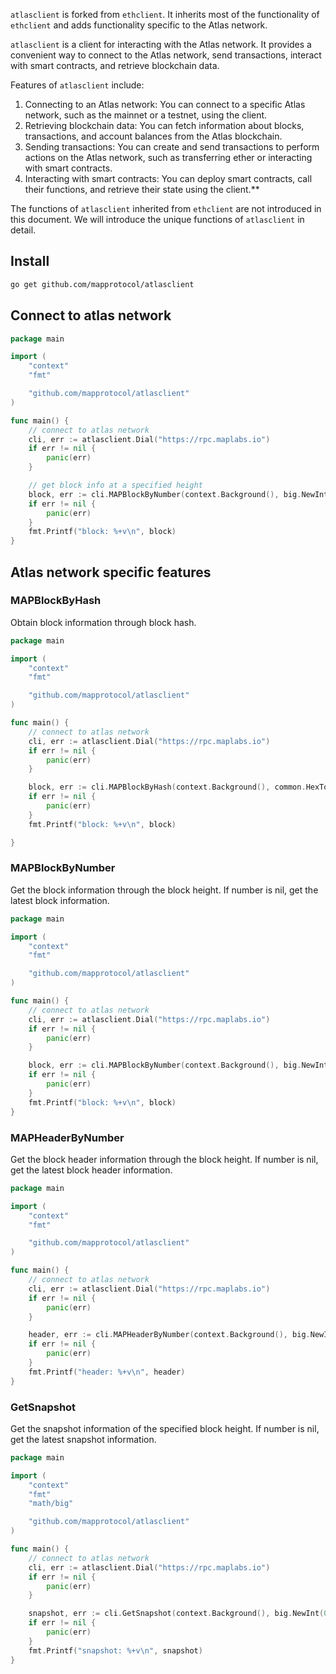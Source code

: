 `atlasclient` is forked from `ethclient`. It inherits most of the functionality of `ethclient` and adds functionality
specific to the Atlas network.

`atlasclient` is a client for interacting with the Atlas network. It provides a convenient way to connect to the Atlas
network, send transactions, interact with smart contracts, and retrieve blockchain data.

Features of `atlasclient` include:

1. Connecting to an Atlas network: You can connect to a specific Atlas network, such as the mainnet or a testnet,
   using the client.
2. Retrieving blockchain data: You can fetch information about blocks, transactions, and account balances from the
   Atlas blockchain.
3. Sending transactions: You can create and send transactions to perform actions on the Atlas network, such as
   transferring ether or interacting with smart contracts.
4. Interacting with smart contracts: You can deploy smart contracts, call their functions, and retrieve their state
   using the client.**

The functions of `atlasclient` inherited from `ethclient` are not introduced in this document. We will introduce the
unique functions of `atlasclient` in detail.

## Install

```bash
go get github.com/mapprotocol/atlasclient
```

## Connect to atlas network

```go
package main

import (
	"context"
	"fmt"

	"github.com/mapprotocol/atlasclient"
)

func main() {
	// connect to atlas network
	cli, err := atlasclient.Dial("https://rpc.maplabs.io")
	if err != nil {
		panic(err)
	}

	// get block info at a specified height
	block, err := cli.MAPBlockByNumber(context.Background(), big.NewInt(15960))
	if err != nil {
		panic(err)
	}
	fmt.Printf("block: %+v\n", block)
}
```

## Atlas network specific features

### MAPBlockByHash

Obtain block information through block hash.

```go
package main

import (
	"context"
	"fmt"

	"github.com/mapprotocol/atlasclient"
)

func main() {
	// connect to atlas network
	cli, err := atlasclient.Dial("https://rpc.maplabs.io")
	if err != nil {
		panic(err)
	}

	block, err := cli.MAPBlockByHash(context.Background(), common.HexToHash("0xd30335352288aea176c33162d50f202017b3f5e745d81cdca343fa4b9b1ac93c"))
	if err != nil {
		panic(err)
	}
	fmt.Printf("block: %+v\n", block)

}
```

### MAPBlockByNumber

Get the block information through the block height. If number is nil, get the latest block information.

```go
package main

import (
	"context"
	"fmt"

	"github.com/mapprotocol/atlasclient"
)

func main() {
	// connect to atlas network
	cli, err := atlasclient.Dial("https://rpc.maplabs.io")
	if err != nil {
		panic(err)
	}

	block, err := cli.MAPBlockByNumber(context.Background(), big.NewInt(15960))
	if err != nil {
		panic(err)
	}
	fmt.Printf("block: %+v\n", block)
}
```

### MAPHeaderByNumber

Get the block header information through the block height. If number is nil, get the latest block header information.

```go
package main

import (
	"context"
	"fmt"

	"github.com/mapprotocol/atlasclient"
)

func main() {
	// connect to atlas network
	cli, err := atlasclient.Dial("https://rpc.maplabs.io")
	if err != nil {
		panic(err)
	}

	header, err := cli.MAPHeaderByNumber(context.Background(), big.NewInt(1))
	if err != nil {
		panic(err)
	}
	fmt.Printf("header: %+v\n", header)
}
```

### GetSnapshot

Get the snapshot information of the specified block height. If number is nil, get the latest snapshot information.

```go
package main

import (
	"context"
	"fmt"
	"math/big"

	"github.com/mapprotocol/atlasclient"
)

func main() {
	// connect to atlas network
	cli, err := atlasclient.Dial("https://rpc.maplabs.io")
	if err != nil {
		panic(err)
	}

	snapshot, err := cli.GetSnapshot(context.Background(), big.NewInt(0))
	if err != nil {
		panic(err)
	}
	fmt.Printf("snapshot: %+v\n", snapshot)
}

```